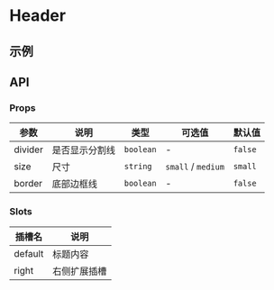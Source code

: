 # Header

## 示例
<preview path="./index.vue"></preview>

## API

### Props

| 参数 | 说明 | 类型 | 可选值 | 默认值 |
| --- | --- | --- | --- | --- |
| divider | 是否显示分割线 | `boolean` | - | `false` |
| size | 尺寸 | `string` | `small` / `medium` | `small` |
| border | 底部边框线 | `boolean` | - | `false` |

### Slots

| 插槽名 | 说明 |
| --- | --- |
| default | 标题内容 |
| right | 右侧扩展插槽 |


